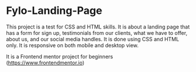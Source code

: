 # Fylo-Landing-Page

This project is a test for CSS and HTML skills. 
It is about a landing page that has a form for sign up, testimonials from our clients, what we have to offer, about us, and our social media handles.
It is done using CSS and HTML only.
It is responsive on both mobile and desktop view.

It is a Frontend mentor project for beginners 
(https://www.frontendmentor.io)
